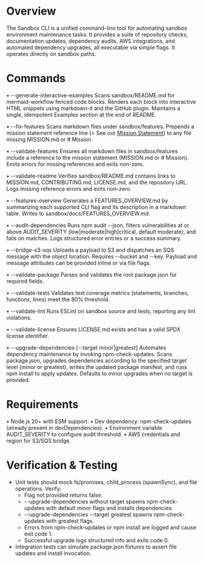 # Overview

The Sandbox CLI is a unified command-line tool for automating sandbox environment maintenance tasks. It provides a suite of repository checks, documentation updates, dependency audits, AWS integrations, and automated dependency upgrades, all executable via simple flags. It operates directly on sandbox paths.

# Commands

• --generate-interactive-examples
  Scans sandbox/README.md for mermaid-workflow fenced code blocks. Renders each block into interactive HTML snippets using markdown-it and the GitHub plugin. Maintains a single, idempotent Examples section at the end of README.

• --fix-features
  Scans markdown files under sandbox/features. Prepends a mission statement reference line (> See our [Mission Statement](../../MISSION.md)) to any file missing MISSION.md or # Mission.

• --validate-features
  Ensures all markdown files in sandbox/features include a reference to the mission statement (MISSION.md or # Mission). Emits errors for missing references and exits non-zero.

• --validate-readme
  Verifies sandbox/README.md contains links to MISSION.md, CONTRIBUTING.md, LICENSE.md, and the repository URL. Logs missing reference errors and exits non-zero.

• --features-overview
  Generates a FEATURES_OVERVIEW.md by summarizing each supported CLI flag and its description in a markdown table. Writes to sandbox/docs/FEATURES_OVERVIEW.md.

• --audit-dependencies
  Runs npm audit --json, filters vulnerabilities at or above AUDIT_SEVERITY (low|moderate|high|critical, default moderate), and fails on matches. Logs structured error entries or a success summary.

• --bridge-s3-sqs
  Uploads a payload to S3 and dispatches an SQS message with the object location. Requires --bucket and --key. Payload and message attributes can be provided inline or via file flags.

• --validate-package
  Parses and validates the root package.json for required fields.

• --validate-tests
  Validates test coverage metrics (statements, branches, functions, lines) meet the 80% threshold.

• --validate-lint
  Runs ESLint on sandbox source and tests, reporting any lint violations.

• --validate-license
  Ensures LICENSE.md exists and has a valid SPDX license identifier.

• --upgrade-dependencies [--target minor|greatest]
  Automates dependency maintenance by invoking npm-check-updates. Scans package.json, upgrades dependencies according to the specified target level (minor or greatest), writes the updated package manifest, and runs npm install to apply updates. Defaults to minor upgrades when no target is provided.

# Requirements

• Node.js 20+ with ESM support.
• Dev dependency: npm-check-updates (already present in devDependencies).
• Environment variable AUDIT_SEVERITY to configure audit threshold.
• AWS credentials and region for S3/SQS bridge.

# Verification & Testing

- Unit tests should mock fs/promises, child_process (spawnSync), and file operations. Verify:
  - Flag not provided returns false.
  - --upgrade-dependencies without target spawns npm-check-updates with default minor flags and installs dependencies.
  - --upgrade-dependencies --target greatest spawns npm-check-updates with greatest flags.
  - Errors from npm-check-updates or npm install are logged and cause exit code 1.
  - Successful upgrade logs structured info and exits code 0.
- Integration tests can simulate package.json fixtures to assert file updates and install invocation.
